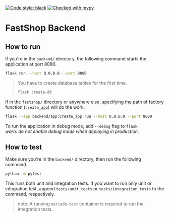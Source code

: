 [![Code style: black](https://img.shields.io/badge/code%20style-black-000000.svg)](https://github.com/psf/black)
[![Checked with mypy](http://www.mypy-lang.org/static/mypy_badge.svg)](http://mypy-lang.org/)

# FastShop Backend

## How to run

If you're in the `backend/` directory, the following command starts the application at port 8080.

```bash
flask run --host 0.0.0.0 --port 8080
```

> You have to create database tables for the first time.
>
> ```bash
> flask create-db
> ```

If in the `fastshop/` directory or anywhere else, specifying the path of factory function (`create_app`) will do the work.

```bash
flask --app backend/app:create_app run --host 0.0.0.0 --port 8080
```

To run the application in debug mode, add `--debug` flag to `flask`. \
*warn: do not enable debug mode when deploying in production.*

## How to test

Make sure you're in the `backend/` directory, then run the following command.

```bash
python -m pytest
```

This runs both unit and integration tests.
If you want to run only unit or integration test, append `tests/unit_tests` or `tests/integration_tests` to the command, respectively.

> note: A running `mariadb-test` container is required to run the integration tests.
